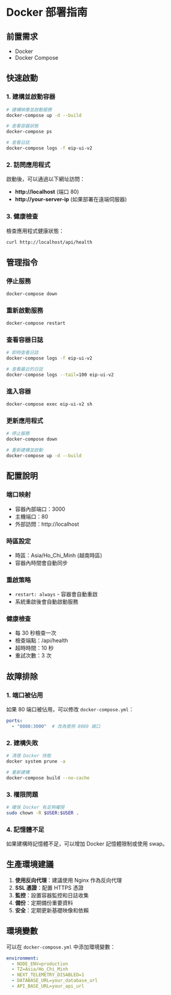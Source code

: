 # Docker 部署指南

## 前置需求

- Docker
- Docker Compose

## 快速啟動

### 1. 建構並啟動容器

```bash
# 建構映像並啟動服務
docker-compose up -d --build

# 查看容器狀態
docker-compose ps

# 查看日誌
docker-compose logs -f eip-ui-v2
```

### 2. 訪問應用程式

啟動後，可以通過以下網址訪問：
- **http://localhost** (端口 80)
- **http://your-server-ip** (如果部署在遠端伺服器)

### 3. 健康檢查

檢查應用程式健康狀態：
```bash
curl http://localhost/api/health
```

## 管理指令

### 停止服務
```bash
docker-compose down
```

### 重新啟動服務
```bash
docker-compose restart
```

### 查看容器日誌
```bash
# 即時查看日誌
docker-compose logs -f eip-ui-v2

# 查看最近的日誌
docker-compose logs --tail=100 eip-ui-v2
```

### 進入容器
```bash
docker-compose exec eip-ui-v2 sh
```

### 更新應用程式
```bash
# 停止服務
docker-compose down

# 重新建構並啟動
docker-compose up -d --build
```

## 配置說明

### 端口映射
- 容器內部端口：3000
- 主機端口：80
- 外部訪問：http://localhost

### 時區設定
- 時區：Asia/Ho_Chi_Minh (越南時區)
- 容器內時間會自動同步

### 重啟策略
- `restart: always` - 容器會自動重啟
- 系統重啟後會自動啟動服務

### 健康檢查
- 每 30 秒檢查一次
- 檢查端點：/api/health
- 超時時間：10 秒
- 重試次數：3 次

## 故障排除

### 1. 端口被佔用
如果 80 端口被佔用，可以修改 `docker-compose.yml`：
```yaml
ports:
  - "8080:3000"  # 改為使用 8080 端口
```

### 2. 建構失敗
```bash
# 清理 Docker 快取
docker system prune -a

# 重新建構
docker-compose build --no-cache
```

### 3. 權限問題
```bash
# 確保 Docker 有足夠權限
sudo chown -R $USER:$USER .
```

### 4. 記憶體不足
如果建構時記憶體不足，可以增加 Docker 記憶體限制或使用 swap。

## 生產環境建議

1. **使用反向代理**：建議使用 Nginx 作為反向代理
2. **SSL 憑證**：配置 HTTPS 憑證
3. **監控**：設置容器監控和日誌收集
4. **備份**：定期備份重要資料
5. **安全**：定期更新基礎映像和依賴

## 環境變數

可以在 `docker-compose.yml` 中添加環境變數：

```yaml
environment:
  - NODE_ENV=production
  - TZ=Asia/Ho_Chi_Minh
  - NEXT_TELEMETRY_DISABLED=1
  - DATABASE_URL=your_database_url
  - API_BASE_URL=your_api_url
``` 